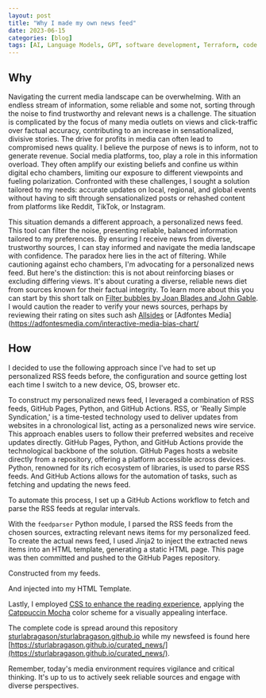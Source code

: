 ```yaml
---
layout: post
title: "Why I made my own news feed"
date: 2023-06-15
categories: [blog]
tags: [AI, Language Models, GPT, software development, Terraform, code validation, error fixing, infrastructure, Azure Functions, OpenAI API, Azure Policies]
---
```


## Why

Navigating the current media landscape can be overwhelming. With an endless stream of information, some reliable and some not, sorting through the noise to find trustworthy and relevant news is a challenge. The situation is complicated by the focus of many media outlets on views and click-traffic over factual accuracy, contributing to an increase in sensationalized, divisive stories. The drive for profits in media can often lead to compromised news quality. I believe the purpose of news is to inform, not to generate revenue. Social media platforms, too, play a role in this information overload. They often amplify our existing beliefs and confine us within digital echo chambers, limiting our exposure to different viewpoints and fueling polarization. Confronted with these challenges, I sought a solution tailored to my needs: accurate updates on local, regional, and global events without having to sift through sensationalized posts or rehashed content from platforms like Reddit, TikTok, or Instagram.

This situation demands a different approach, a personalized news feed. This tool can filter the noise, presenting reliable, balanced information tailored to my preferences. By ensuring I receive news from diverse, trustworthy sources, I can stay informed and navigate the media landscape with confidence. The paradox here lies in the act of filtering. While cautioning against echo chambers, I'm advocating for a personalized news feed. But here's the distinction: this is not about reinforcing biases or excluding differing views. It's about curating a diverse, reliable news diet from sources known for their factual integrity. To learn more about this you can start by this short talk on [Filter bubbles by Joan Blades and John Gable](https://www.ted.com/talks/joan_blades_and_john_gable_free_yourself_from_your_filter_bubbles). I would caution the reader to verify your news sources, perhaps by reviewing their rating on sites such ash [Allsides](https://www.allsides.com/media-bias/ratings) or [Adfontes Media](https://adfontesmedia.com/interactive-media-bias-chart/

## How

I decided to use the following approach since I've had to set up personalized RSS feeds before, the configuration and source getting lost each time I switch to a new device, OS, browser etc. 

To construct my personalized news feed, I leveraged a combination of RSS feeds, GitHub Pages, Python, and GitHub Actions. RSS, or 'Really Simple Syndication,' is a time-tested technology used to deliver updates from websites in a chronological list, acting as a personalized news wire service. This approach enables users to follow their preferred websites and receive updates directly. GitHub Pages, Python, and GitHub Actions provide the technological backbone of the solution. GitHub Pages hosts a website directly from a repository, offering a platform accessible across devices. Python, renowned for its rich ecosystem of libraries, is used to parse RSS feeds. And GitHub Actions allows for the automation of tasks, such as fetching and updating the news feed.

To automate this process, I set up a GitHub Actions workflow to fetch and parse the RSS feeds at regular intervals.

<script src="https://gist.github.com/sturlabragason/9fe9fe61ece57327bd745a264216dccb.js"></script>

With the `feedparser` Python module, I parsed the RSS feeds from the chosen sources, extracting relevant news items for my personalized feed. To create the actual news feed, I used Jinja2 to inject the extracted news items into an HTML template, generating a static HTML page. This page was then committed and pushed to the GitHub Pages repository.

<script src="https://gist.github.com/sturlabragason/78098ab2fb3562a7f3647ca805d5e982.js"></script>

Constructed from my feeds.

<script src="https://gist.github.com/sturlabragason/f26b0f199f52369edbd5306a16142f1a.js"></script>

And injected into my HTML Template.

<script src="https://gist.github.com/sturlabragason/faafabb8521ef8dd549e3bb74609d693.js"></script>

Lastly, I employed [CSS to enhance the reading experience](https://github.com/sturlabragason/sturlabragason.github.io/blob/main/curated_news/styles.css), applying the [Catppuccin Mocha](https://github.com/catppuccin/catppuccin) color scheme for a visually appealing interface. 

The complete code is spread around this repository [sturlabragason/sturlabragason.github.io](https://github.com/sturlabragason/sturlabragason.github.io) while my newsfeed is found here [https://sturlabragason.github.io/curated_news/](https://sturlabragason.github.io/curated_news/).

Remember, today's media environment requires vigilance and critical thinking. It's up to us to actively seek reliable sources and engage with diverse perspectives.